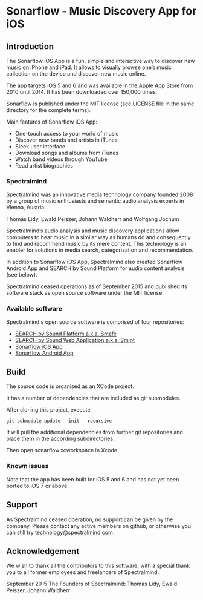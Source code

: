 # Sonarflow - Music Discovery App for iOS

## Introduction

The Sonarflow iOS App is a fun, simple and interactive way to discover new music on  iPhone and iPad. It allows to visually browse one’s music collection on the device and discover new music online.

The app targets iOS 5 and 6 and was available in the Apple App Store from 2010 until 2014. It has been downloaded over 150,000 times.

Sonarflow is published under the MIT license (see LICENSE file in the same directory for the complete terms).

Main features of Sonarflow iOS App:

* One-touch access to your world of music
* Discover new bands and artists in iTunes
* Sleek user interface
* Download songs and albums from iTunes
* Watch band videos through YouTube
* Read artist biographies

### Spectralmind

Spectralmind was an innovative media technology company founded 2008 by a group of music enthusiasts and semantic audio analysis experts in Vienna, Austria:

Thomas Lidy, Ewald Peiszer, Johann Waldherr and Wolfgang Jochum

Spectralmind’s audio analysis and music discovery applications allow computers to hear music in a similar way as humans do and consequently to find and recommend music by its mere content. This technology is an enabler for solutions in media search, categorization and recommendation.

In addition to Sonarflow iOS App, Spectralmind also created Sonarflow Android App and SEARCH by Sound Platform for audio content analysis (see below).

Spectralmind ceased operations as of September 2015 and published its software stack as open source software under the MIT license.

### Available software

Spectralmind's open source software is comprised of four repositories:

* [SEARCH by Sound Platform a.k.a. Smafe](https://www.github.com/spectralmind/smafe)
* [SEARCH by Sound Web Application a.k.a. Smint](https://www.github.com/spectralmind/smint)
* [Sonarflow iOS App](https://www.github.com/spectralmind/sonarflow-ios)
* [Sonarflow Android App](https://www.github.com/spectralmind/sonarflow-android)

## Build

The source code is organised as an XCode project.

It has a number of dependencies that are included as git submodules.

After cloning this project, execute

`git submodule update --init --recursive`

It will pull the additional dependencies from further git repositories and place them in the according subdirectories.

Then open sonarflow.xcworkspace in Xcode.

### Known issues

Note that the app has been built for iOS 5 and 6 and has not yet been ported to iOS 7 or above.

## Support

As Spectralmind ceased operation, no support can be given by the company. Please contact any active members on github, or otherwise you can still try technology@spectralmind.com .

## Acknowledgement

We wish to thank all the contributors to this software, with a special thank you to all former employees and freelancers of Spectralmind.

September 2015
The Founders of Spectralmind: Thomas Lidy, Ewald Peiszer, Johann Waldherr 
